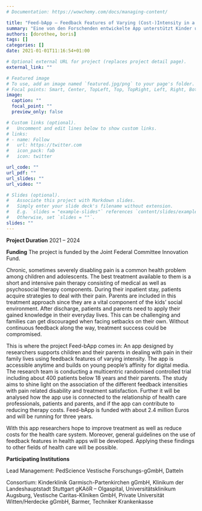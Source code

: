 ```yaml
---
# Documentation: https://wowchemy.com/docs/managing-content/

title: "Feed-bApp – Feedback Features of Varying (Cost-)Intensity in a Paediatric Pain App and Their Influence on Quality of Care"
summary: "Eine von den Forschenden entwickelte App unterstützt Kinder und ihre Eltern über verschieden intensive Feedback-Funktionen bei der Schmerzbewältigung im Alltag."
authors: [dorothee, boris]
tags: []
categories: []
date: 2021-01-01T11:16:54+01:00

# Optional external URL for project (replaces project detail page).
external_link: ""

# Featured image
# To use, add an image named `featured.jpg/png` to your page's folder.
# Focal points: Smart, Center, TopLeft, Top, TopRight, Left, Right, BottomLeft, Bottom, BottomRight.
image:
  caption: ""
  focal_point: ""
  preview_only: false

# Custom links (optional).
#   Uncomment and edit lines below to show custom links.
# links:
# - name: Follow
#   url: https://twitter.com
#   icon_pack: fab
#   icon: twitter

url_code: ""
url_pdf: ""
url_slides: ""
url_video: ""

# Slides (optional).
#   Associate this project with Markdown slides.
#   Simply enter your slide deck's filename without extension.
#   E.g. `slides = "example-slides"` references `content/slides/example-slides.md`.
#   Otherwise, set `slides = ""`.
slides: ""
---
```


**Project Duration** 2021 – 2024

**Funding** The project is funded by the Joint Federal Committee Innovation Fund.

Chronic, sometimes severely disabling pain is a common health problem among children and adolescents. The best treatment available to them is a short and intensive pain therapy consisting of medical as well as psychosocial therapy components. During their inpatient stay, patients acquire strategies to deal with their pain. Parents are included in this treatment approach since they are a vital component of the kids’ social environment. After discharge, patients and parents need to apply their gained knowledge in their everyday lives. This can be challenging and families can get discouraged when facing setbacks on their own. Without continuous feedback along the way, treatment success could be compromised.

This is where the project Feed-bApp comes in: An app designed by researchers supports children and their parents in dealing with pain in their family lives using feedback features of varying intensity. The app is accessible anytime and builds on young people’s affinity for digital media. The research team is conducting a multicentric randomised controlled trial including about 400 patients below 18 years and their parents. The study aims to shine light on the association of the different feedback intensities with pain related disability and treatment satisfaction. Further it will be analysed how the app use is connected to the relationship of health care professionals, patients and parents, and if the app can contribute to reducing therapy costs. Feed-bApp is funded with about 2.4 million Euros and will be running for three years.

With this app researchers hope to improve treatment as well as reduce costs for the health care system. Moreover, general guidelines on the use of feedback features in health apps will be developed. Applying these findings to other fields of health care will be possible.


**Participating Institutions**

Lead Management: PedScience Vestische Forschungs-gGmbH, Datteln

Consortium:
Kinderklinik Garmisch-Partenkirchen gGmbH,
Klinikum der Landeshauptstadt Stuttgart gKAöR – Olgaspital,
Universitätsklinikum Augsburg,
Vestische Caritas-Kliniken GmbH,
Private Universität Witten/Herdecke gGmbH,
Barmer,
Techniker Krankenkasse
